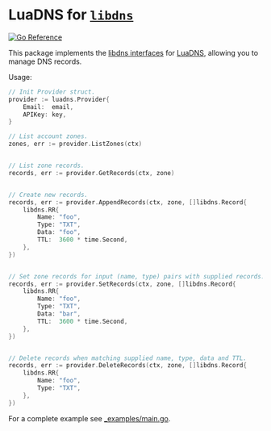 # LuaDNS for [`libdns`](https://github.com/libdns/libdns)

[![Go Reference](https://pkg.go.dev/badge/test.svg)](https://pkg.go.dev/github.com/libdns/luadns)

This package implements the [libdns interfaces](https://github.com/libdns/libdns) for [LuaDNS](https://www.luadns.com/api.html), allowing you to manage DNS records.

Usage:

```go
// Init Provider struct.
provider := luadns.Provider{
	Email:  email,
	APIKey: key,
}

// List account zones.
zones, err := provider.ListZones(ctx)


// List zone records.
records, err := provider.GetRecords(ctx, zone)


// Create new records.
records, err := provider.AppendRecords(ctx, zone, []libdns.Record{
	libdns.RR{
		Name: "foo",
		Type: "TXT",
		Data: "foo",
		TTL:  3600 * time.Second,
	},
})


// Set zone records for input (name, type) pairs with supplied records.
records, err := provider.SetRecords(ctx, zone, []libdns.Record{
	libdns.RR{
		Name: "foo",
		Type: "TXT",
		Data: "bar",
		TTL:  3600 * time.Second,
	},
})


// Delete records when matching supplied name, type, data and TTL.
records, err := provider.DeleteRecords(ctx, zone, []libdns.Record{
	libdns.RR{
		Name: "foo",
		Type: "TXT",
	},
})
```

For a complete example see [_examples/main.go](_examples/main.go).
